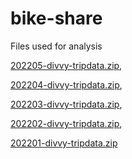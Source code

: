 # bike-share

Files used for analysis

[202205-divvy-tripdata.zip](https://github.com/jssem001/bike-share/files/9311533/202205-divvy-tripdata.zip),

[202204-divvy-tripdata.zip](https://github.com/jssem001/bike-share/files/9311537/202204-divvy-tripdata.zip),

[202203-divvy-tripdata.zip](https://github.com/jssem001/bike-share/files/9311542/202203-divvy-tripdata.zip),

[202202-divvy-tripdata.zip](https://github.com/jssem001/bike-share/files/9311546/202202-divvy-tripdata.zip),

[202201-divvy-tripdata.zip](https://github.com/jssem001/bike-share/files/9311548/202201-divvy-tripdata.zip)

